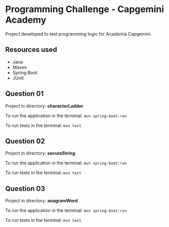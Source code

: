 # Programming Challenge - Capgemini Academy

Project developed to test programming logic for Academia Capgemini.


## Resources used
- Java
- Maven
- Spring Boot
- JUnit

## Question 01

Project in directory: **characterLadder**

To run the application in the terminal: ```mvn spring-boot:run ```

To run tests in the terminal:  ```mvn test ```


## Question 02

Project in directory: **secureString**

To run the application in the terminal: ```mvn spring-boot:run ```

To run tests in the terminal:  ```mvn test ```


## Question 03

Project in directory: **anagramWord**

To run the application in the terminal: ```mvn spring-boot:run ```

To run tests in the terminal:  ```mvn test ```
